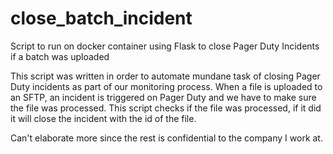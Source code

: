 # close_batch_incident
Script to run on docker container using Flask to close Pager Duty Incidents if a batch was uploaded

This script was written in order to automate mundane task of closing Pager Duty incidents as part of our monitoring process.
When a file is uploaded to an SFTP, an incident is triggered on Pager Duty and we have to make sure the file was processed.
This script checks if the file was processed, if it did it will close the incident with the id of the file.

Can't elaborate more since the rest is confidential to the company I work at.

